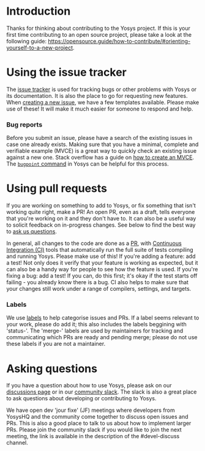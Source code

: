 # Introduction

Thanks for thinking about contributing to the Yosys project.  If this is your
first time contributing to an open source project, please take a look at the
following guide:
https://opensource.guide/how-to-contribute/#orienting-yourself-to-a-new-project.


# Using the issue tracker

The [issue tracker](https://github.com/YosysHQ/yosys/issues) is used for
tracking bugs or other problems with Yosys or its documentation.  It is also the
place to go for requesting new features.
When [creating a new issue](https://github.com/YosysHQ/yosys/issues/new/choose),
we have a few templates available.  Please make use of these!  It will make it
much easier for someone to respond and help.

### Bug reports

Before you submit an issue, please have a search of the existing issues in case
one already exists.  Making sure that you have a minimal, complete and
verifiable example (MVCE) is a great way to quickly check an existing issue
against a new one.  Stack overflow has a guide on [how to create an
MVCE](https://stackoverflow.com/help/minimal-reproducible-example).  The
[`bugpoint`
command](https://yosyshq.readthedocs.io/projects/yosys/en/latest/cmd/bugpoint.html)
in Yosys can be helpful for this process.


# Using pull requests

If you are working on something to add to Yosys, or fix something that isn't
working quite right, make a PR!  An open PR, even as a draft, tells everyone
that you're working on it and they don't have to.  It can also be a useful way
to solicit feedback on in-progress changes.  See below to find the best way to
[ask us questions](#asking-questions).

In general, all changes to the code are done as a
[PR](https://github.com/YosysHQ/yosys/pulls), with [Continuous Integration
(CI)](https://github.com/YosysHQ/yosys/actions) tools that automatically run the
full suite of tests compiling and running Yosys.  Please make use of this!  If
you're adding a feature: add a test!  Not only does it verify that your feature
is working as expected, but it can also be a handy way for people to see how the
feature is used.  If you're fixing a bug: add a test!  If you can, do this
first; it's okay if the test starts off failing - you already know there is a
bug.  CI also helps to make sure that your changes still work under a range of
compilers, settings, and targets.


### Labels

We use [labels](https://github.com/YosysHQ/yosys/labels) to help categorise
issues and PRs.  If a label seems relevant to your work, please do add it; this
also includes the labels beggining with 'status-'.  The 'merge-' labels are used
by maintainers for tracking and communicating which PRs are ready and pending
merge; please do not use these labels if you are not a maintainer.


# Asking questions

If you have a question about how to use Yosys, please ask on our [discussions
page](https://github.com/YosysHQ/yosys/discussions) or in our [community
slack](https://join.slack.com/t/yosyshq/shared_invite/zt-1aopkns2q-EiQ97BeQDt_pwvE41sGSuA).
The slack is also a great place to ask questions about developing or
contributing to Yosys.

We have open dev 'jour fixe' (JF) meetings where developers from YosysHQ and the
community come together to discuss open issues and PRs.  This is also a good
place to talk to us about how to implement larger PRs.  Please join the
community slack if you would like to join the next meeting, the link is
available in the description of the #devel-discuss channel.
